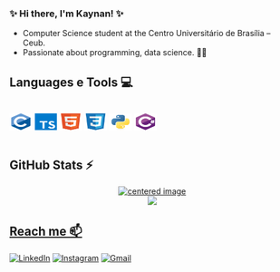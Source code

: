 ### ✨ Hi there, I'm Kaynan! ✨
- Computer Science student at the Centro Universitário de Brasília – Ceub.
- Passionate about programming, data science. 💙🚀

## Languages e Tools 💻
<div style="display: inline_block"><br>
  <img align="center" alt="Js" height="30" width="40" src="https://raw.githubusercontent.com/devicons/devicon/master/icons/c/c-original.svg">
  <img align="center" alt="Ts" height="30" width="40" src="https://raw.githubusercontent.com/devicons/devicon/master/icons/typescript/typescript-plain.svg">
  <img align="center" alt="HTML" height="30" width="40" src="https://raw.githubusercontent.com/devicons/devicon/master/icons/html5/html5-original.svg">
  <img align="center" alt="CSS" height="30" width="40" src="https://raw.githubusercontent.com/devicons/devicon/master/icons/css3/css3-original.svg">
  <img align="center" alt="Python" height="30" width="40" src="https://raw.githubusercontent.com/devicons/devicon/master/icons/python/python-original.svg">
  <img align="center" alt="Csharp" height="30" width="40" src="https://raw.githubusercontent.com/devicons/devicon/master/icons/csharp/csharp-original.svg">
</div>
<br/>

## GitHub Stats ⚡
<div>
  <a href="https://github.com/KaynanSouza">
  <center>
    <img height="180em" src="https://github-readme-stats.vercel.app/api?username=KaynanSouza&show_icons=true&theme=radical&include_all_commits=true&count_private=true" alt="centered image">
  </center>
  <center>  
    <img height="180em" src="https://github-readme-stats.vercel.app/api/top-langs/?username=KaynanSouza&layout=compact&langs_count=7&theme=radical"/> 
  </center>
</div>

## Reach me 📫
[![LinkedIn](https://img.shields.io/badge/LinkedIn-0077B5?style=for-the-badge&logo=linkedin&logoColor=white)](https://www.linkedin.com/in/kaynan-macedo-de-souza-9a3260231/)
[![Instagram](https://img.shields.io/badge/Instagram-E4405F?style=for-the-badge&logo=instagram&logoColor=white)](https://www.instagram.com/kaynanmacedo_/) 
[![Gmail](https://img.shields.io/badge/-kaynansouza2005@gmail.com-D14836?style=for-the-badge&logo=gmail&logoColor=white&link=mailto:kaynansouza2005@gmail.com)](mailto:kaynansouza2005@gmail.com)
  
  
